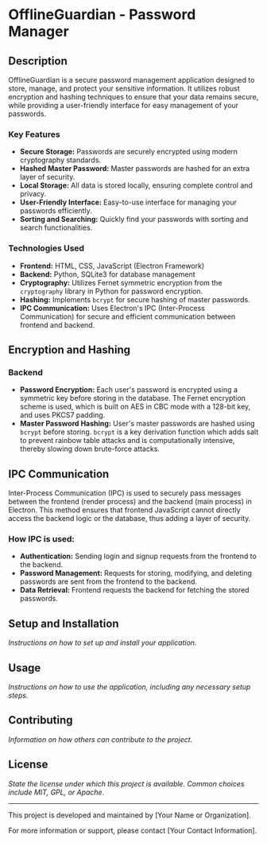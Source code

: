 # OfflineGuardian - Password Manager

## Description
OfflineGuardian is a secure password management application designed to store, manage, and protect your sensitive information. It utilizes robust encryption and hashing techniques to ensure that your data remains secure, while providing a user-friendly interface for easy management of your passwords.

### Key Features
- **Secure Storage:** Passwords are securely encrypted using modern cryptography standards.
- **Hashed Master Password:** Master passwords are hashed for an extra layer of security.
- **Local Storage:** All data is stored locally, ensuring complete control and privacy.
- **User-Friendly Interface:** Easy-to-use interface for managing your passwords efficiently.
- **Sorting and Searching:** Quickly find your passwords with sorting and search functionalities.

### Technologies Used
- **Frontend:** HTML, CSS, JavaScript (Electron Framework)
- **Backend:** Python, SQLite3 for database management
- **Cryptography:** Utilizes Fernet symmetric encryption from the `cryptography` library in Python for password encryption.
- **Hashing:** Implements `bcrypt` for secure hashing of master passwords.
- **IPC Communication:** Uses Electron's IPC (Inter-Process Communication) for secure and efficient communication between frontend and backend.

## Encryption and Hashing
### Backend
- **Password Encryption:** Each user's password is encrypted using a symmetric key before storing in the database. The Fernet encryption scheme is used, which is built on AES in CBC mode with a 128-bit key, and uses PKCS7 padding.
- **Master Password Hashing:** User's master passwords are hashed using `bcrypt` before storing. `bcrypt` is a key derivation function which adds salt to prevent rainbow table attacks and is computationally intensive, thereby slowing down brute-force attacks.

## IPC Communication
Inter-Process Communication (IPC) is used to securely pass messages between the frontend (render process) and the backend (main process) in Electron. This method ensures that frontend JavaScript cannot directly access the backend logic or the database, thus adding a layer of security.

### How IPC is used:
- **Authentication:** Sending login and signup requests from the frontend to the backend.
- **Password Management:** Requests for storing, modifying, and deleting passwords are sent from the frontend to the backend.
- **Data Retrieval:** Frontend requests the backend for fetching the stored passwords.

## Setup and Installation
*Instructions on how to set up and install your application.*

## Usage
*Instructions on how to use the application, including any necessary setup steps.*

## Contributing
*Information on how others can contribute to the project.*

## License
*State the license under which this project is available. Common choices include MIT, GPL, or Apache.*

---

This project is developed and maintained by [Your Name or Organization].

For more information or support, please contact [Your Contact Information].

